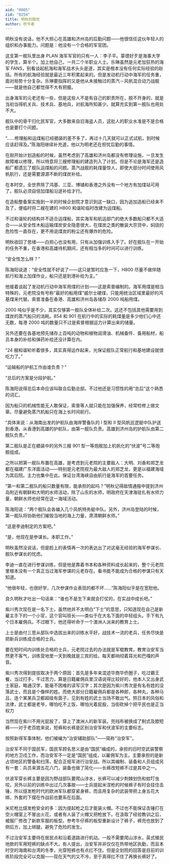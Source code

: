 ```yaml
---
aid: "0005"
zid: "0254"
title: 明秋的隐忧
author: 吹牛者
---
```


明秋没有说话，他不大担心在高雄和济州岛的后勤问题——他很信任这伙年轻人的组织和办事能力。问题是：他没有一个合格的军官团。

这支第一舰队里出身 PLAN 海军军官的只有一人：李子平。蒙德好歹是海事大学的学生，算半个。加上他自己，一共二个半职业人士。乐琳虽然是元老加狂热的海军 FANS，别看谈起航海和海军战术头头是道，其实是根本没有任何实际经验的赵括。所有的航海经验就是最近三年积累起来的。但是发动机行动中海军的任务重，面对局势十分复杂。乐琳要指挥的又是他从未接触过的蒸汽－风帆混合动力战舰——就是他自己都觉得不大有把握。

出身海军的元老还有一些，但是这些人不是有自己的职责所在，脱不开身的，就是当初当得机关兵、技术兵、基地兵，对航海所知甚少。就算充实到第一舰队也用处不大。

舰队中的骨干归化民军官，大多数来自旧海盗人员，这批人的职业水准是不是合格也是要打个问题。

“……修理船和运煤船已经舾装的差不多了，再过十几天就可以正式试航，到时候应该赶得及。”陈海阳继续补充道，他以为明老还在担忧后勤的事情。

在刚开始计划造船的时候，虽然考虑到了高雄和济州岛都没有修理设施，一旦发生故障难以修理，所以特意将三艘修理船的建造列入了计划。但是不论是海军还是造船厂都遗忘了舰队运煤船的问题。蒸汽战舰的耗煤量惊人，即使大部分时间使用风帆航行，还是需要源源不断的煤炭补给。

在本时空，全世界除了鸿基、三亚、博铺和香港之外没有一个地方有加煤站可用了。舰队必须自倍加煤船沿途补给才行。

在造船整备案实施到一半的时候企划院才意识到这一缺口，因为追加造船已经来不及了，便临时将二艘在建的 H800 和谐轮临时改建为运煤船。

不过和谐轮的结构并不适合运煤船，其实海军和航运部门的绝大多数船只都不大适合——从安全性木船运输煤炭安全隐患很大，在煤炭之类的散装大宗货中，焖烧的危险性一直存在，更不用说煤炭的粉尘还有爆炸的危险。

明秋收回了思绪——白担心也没有用，只有从加强训练入手了。好在舰队在一开始的任务不重，在香港和高雄待机期间，还有相当多的时间可以进行训练。

“安全性怎么样？”

陈海阳说道：“安全性就不好说了——这只是暂时应急一下，H800 尽量不做伴随航行和海上加煤作业，船只还是到港补给为主。”

他接着谈起了发动机行动中海军用煤的计划——这是索普编制的。海军用煤是相当特殊的，元老院没有号称“最好的船用煤”威尔士硬煤，只能用统治区域里最好的鸿基煤来代替。索普准备在香港、高雄和济州岛各储存 2000 吨船用煤。

2000 吨似乎是不少，其实仅够第一舰队全体补给二次。这还不包括其他需要用到煤炭的蒸汽船只的消耗。854 和 901 在航行中的实际的耗煤量是多少他们心中还无数，每港 2000 吨的数量只不过是索普根据运力计算出来的储量。

另外还要在各基地预先储存上百吨的动物和植物润滑油、机械备件、备用船材，船员本身的补给和弹药补给还没计算在内。

“24 艘和谐轮听着很多，其实真得运作起来，光保证舰队正常航行和基地建设就很吃力了。”

“运输船的护航工作由谁负责？”

“总后的方案是分段护航。”

陈海阳说得总后本命应该叫联合后勤总部。不过他还是习惯性的用“总后”这个熟悉的词汇。

因为船只的机械性能无人敢保证，索普等人就只能在加强保养，经常检修上做文章。尽量避免蒸汽机船只在海上长时间航行。

“具体来说：从海南出发的护航队由海岸警备队的 I 型和 II 型风帆巡逻艇中队护送到香港。从香港到高雄的护航队，由第一舰队负责。高雄到济州岛的护航队由第二舰队负责。”

第二舰队是正在舾装中的另外三艘 901 型一等炮舰加上机帆化的“伏波”号二等炮舰组成。

之所以把第一舰队布置在高雄，是考虑到元老院的主要敌人：大明、刘香和郑芝龙都在福建广东洋面活动——特别是元老院视为最大敌人的郑芝龙，更是以福建海域为其后院。主力也集中在此。保证台湾海峡自由航行是海军的首要任务。

“第一和第二舰队的船只数量有限，能承担的起吗？”明秋记得敌情通报中提到济州岛附近有朝鲜和大明的水师活动，除了山东的水师，明政府在天津海驻扎有水师力量，朝鲜水师也经常在这一海域活动。

陈海阳说：“两个舰队会各编入几个风帆特务艇中队。另外，济州岛登陆的时候，第一舰队将协助他们摧毁当地的海上力量，肃清朝鲜水师。”

“这是李迪制定的方案吧。”

“是，他现在是参谋长。本职工作。”

明秋虽然没说话，但是脸上的表情再一次的表达出了对这毫无经验的海军参谋长、舰队参谋长的忧虑。

李迪一直在进行参谋训练，但是他是靠着书本和各种资料成长起来的，整个元老院里根本没有一个真正当过海军参谋的元老存在。看书能不能成为合格的参谋只有天知道。

“他很年轻，也很好学，几次参谋作业表现的都不坏……”陈海阳似乎是在宽慰他。

良久明秋才吐出一句话来：“谁也不是生下来就会打仗的，在实战中成长吧。”

紫川秀次现在是一名下士，虽然他并不太明白“下士”的意思，只知道现在自己是新雇主手下的一个小官，这个官叫班长——类似于在大名下面的卒轻组头。手下有九个日本雇佣兵。不过眼下，他还得听命于一个澳洲人派来的教育上士。

上士是由付三思从部队中选拔出来的训练水平好，战技术一流的老兵，任务尽快是把新兵训练成合格的士兵。

要在短时间内训练处合格的士兵，元老院过去的办法就是军棍教育。教育治安军当然更不客气，训练营地里一天到晚就是三宾的给。每天都响彻着耳光和巴嘎的声音。

紫川秀次得到提拔取决于两个原因：首先是多年来混迹华商华侨圈子，吃过霸王餐，当过打手，干过苦力，算是日籍雇佣兵里汉语说得比较好的，他本人又出身武士家庭，略通汉学，能毫不困难的读写汉字；其次是因为紫川秀次是有名有姓的没落武士，而且是个像样的姓。而绝大部分日籍雇佣兵都是各种郎，各种丸，各种马吕，连个某某兵卫都超级有面子，见到有姓的武士当场不敢出气。照日本的风俗和法律，武士都是老爷，哪怕吃不上饭，哪怕光着屁股，当街砍掉个把平民也是正当权力

当然现在紫川不用光屁股了，穿上了澳洲人的新军装。兜裆布被换成了制式及膝短裤——对于老百姓来说，短裤和长裤是区别治安军和伏波军的主要标志。

按照新得军事体制，他们被编为“治安辅助部队”——简称“治安军”。

治安军不同于国民军，国民军顾名思义是由“国民”编成的，承担的旧时空武装警察的地方卫戍工作，而治安军不一定是“国民”组成，以雇佣军为主。主要承担的是新占领地区的警备和扫荡，配合正规军进行治安战。所以其编制、装备和人员组成另有一套：兵员来源五花八门，装备也做了简化——长裤改短裤不过是其中之一。

伏波军穿长裤主要是因为野战部队要爬山涉水，长裤可以减少荆棘划伤和蚊叮虫咬。另外以前的训练中出过几次事故——士兵提起米涅枪的时候裤子有时会挂住击锤，所以燧发枪时代的欧洲军队都穿紧身裤，而且用复杂的武装带把上身五花大绑，外套的下摆在作战前也要系在后面。

米尼枪比燧发枪安全的多：因为提起枪之后才能装火帽。不过也不能保证击锤打在空火帽室上不冒出火花，或者有人装了火帽又把枪放下。在汲取了经验教训之后，被服厂修改了新款军服的板型。参考牛仔裤的板型重新设计了裤子，裤兜也放到了侧后方，加上绑腿，避免了危险的发生。

不过治安军主要待在居民点和沿着道路进行机动。一般不需要爬山涉水，英式殖民地款的军用短裤的缺点不大。有人提出，治安军并非仅仅在热带地区执勤，而且本时空的海南和台湾的冬季，光穿短裤也有点扛不住。但是企划院的回答是目前的训练阶段完全可以克服——现在天气的又不冷，至于真得扛不住了再换长裤好了。
